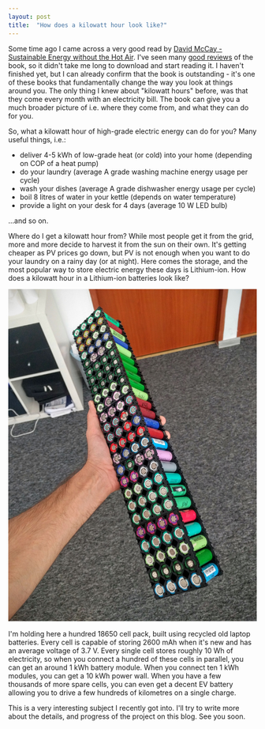 ```yaml
---
layout: post
title:  "How does a kilowatt hour look like?"
---
```




Some time ago I came across a very good read by [David McCay - Sustainable Energy without the Hot Air](https://www.withouthotair.com/). I've seen many [good reviews](https://www.gatesnotes.com/Books/Clear-Thinking-on-the-Topic-of-Energy) of the book, so it didn't take me long to download and start reading it. I haven't finished yet, but I can already confirm that the book is outstanding - it's one of these books that fundamentally change the way you look at things around you. The only thing I knew about "kilowatt hours" before, was that they come every month with an electricity bill. The book can give you a much broader picture of i.e. where they come from, and what they can do for you.

So, what a kilowatt hour of high-grade electric energy can do for you? Many useful things, i.e.:

- deliver 4-5 kWh of low-grade heat (or cold) into your home (depending on COP of a heat pump)
- do your laundry (average A grade washing machine energy usage per cycle)
- wash your dishes (average A grade dishwasher energy usage per cycle)
- boil 8 litres of water in your kettle (depends on water temperature)
- provide a light on your desk for 4 days (average 10 W LED bulb)

…and so on.

Where do I get a kilowatt hour from? While most people get it from the grid, more and more decide to harvest it from the sun on their own. It's getting cheaper as PV prices go down, but PV is not enough when you want to do your laundry on a rainy day (or at night). Here comes the storage, and the most popular way to store electric energy these days is Lithium-ion. How does a kilowatt hour in a Lithium-ion batteries look like?

![1 kWh in Li-Ion 18650 cells](/i/IMG_20160922_123751.jpg)

I'm holding here a hundred 18650 cell pack, built using recycled old laptop batteries. Every cell is capable of storing 2600&nbsp;mAh when it's new and has an average voltage of 3.7&nbsp;V. Every single cell stores roughly 10&nbsp;Wh of electricity, so when you connect a hundred of these cells in parallel, you can get an around 1&nbsp;kWh battery module. When you connect ten 1&nbsp;kWh modules, you can get a 10&nbsp;kWh power wall. When you have a few thousands of more spare cells, you can even get a decent EV battery allowing you to drive a few hundreds of kilometres on a single charge.

This is a very interesting subject I recently got into. I'll try to write more about the details, and progress of the project on this blog. See you soon.
